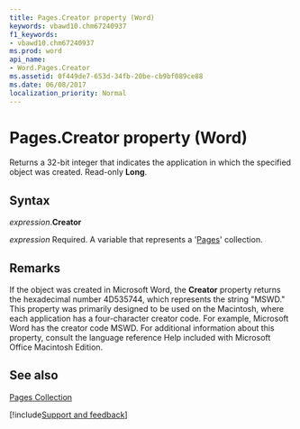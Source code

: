 ```yaml
---
title: Pages.Creator property (Word)
keywords: vbawd10.chm67240937
f1_keywords:
- vbawd10.chm67240937
ms.prod: word
api_name:
- Word.Pages.Creator
ms.assetid: 0f449de7-653d-34fb-20be-cb9bf089ce88
ms.date: 06/08/2017
localization_priority: Normal
---
```



# Pages.Creator property (Word)

Returns a 32-bit integer that indicates the application in which the specified object was created. Read-only  **Long**.


## Syntax

_expression_.**Creator**

_expression_ Required. A variable that represents a '[Pages](Word.pages.md)' collection.


## Remarks

If the object was created in Microsoft Word, the  **Creator** property returns the hexadecimal number 4D535744, which represents the string "MSWD." This property was primarily designed to be used on the Macintosh, where each application has a four-character creator code. For example, Microsoft Word has the creator code MSWD. For additional information about this property, consult the language reference Help included with Microsoft Office Macintosh Edition.


## See also


[Pages Collection](Word.pages.md)

[!include[Support and feedback](~/includes/feedback-boilerplate.md)]